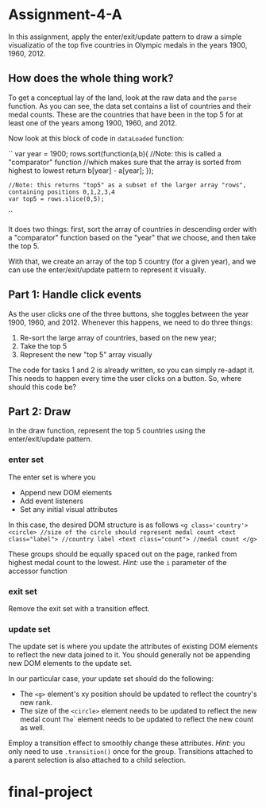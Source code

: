 # Assignment-4-A

In this assignment, apply the enter/exit/update pattern to draw a simple visualizatio of the top five countries in Olympic medals in the years 1900, 1960, 2012.

## How does the whole thing work?

To get a conceptual lay of the land, look at the raw data and the `parse` function. As you can see, the data set contains a list of countries and their medal counts. These are the countries that have been in the top 5 for at least one of the years among 1900, 1960, and 2012.

Now look at this block of code in `dataLoaded` function:

``
    var year = 1900;
    rows.sort(function(a,b){
        //Note: this is called a "comparator" function
        //which makes sure that the array is sorted from highest to lowest
        return b[year] - a[year];
    });

    //Note: this returns "top5" as a subset of the larger array "rows", containing positions 0,1,2,3,4
    var top5 = rows.slice(0,5);
``

It does two things: first, sort the array of countries in descending order with a "comparator" function based on the "year" that we choose, and then take the top 5.

With that, we create an array of the top 5 country (for a given year), and we can use the enter/exit/update pattern to represent it visually.

## Part 1: Handle click events

As the user clicks one of the three buttons, she toggles between the year 1900, 1960, and 2012. Whenever this happens, we need to do three things:
1. Re-sort the large array of countries, based on the new year;
2. Take the top 5
3. Represent the new "top 5" array visually

The code for tasks 1 and 2 is already written, so you can simply re-adapt it. This needs to happen every time the user clicks on a button. So, where should this code be?

## Part 2: Draw

In the draw function, represent the top 5 countries using the enter/exit/update pattern.

### enter set
The enter set is where you
- Append new DOM elements
- Add event listeners
- Set any initial visual attributes

In this case, the desired DOM structure is as follows
``
<g class='country'>
  <circle> //size of the circle should represent medal count
  <text class="label"> //country label
  <text class="count"> //medal count
</g>
``

These groups should be equally spaced out on the page, ranked from highest medal count to the lowest.
*Hint:* use the `i` parameter of the accessor function

### exit set
Remove the exit set with a transition effect.

### update set
The update set is where you update the attributes of existing DOM elements to reflect the new data joined to it. You should generally not be appending new DOM elements to the update set.

In our particular case, your update set should do the following:
- The `<g>` element's xy position should be updated to reflect the country's new rank.
- The size of the `<circle>` element needs to be updated to reflect the new medal count
` The `<text class="count">` element needs to be updated to reflect the new count as well.

Employ a transition effect to smoothly change these attributes.
*Hint:* you only need to use `.transition()` once for the group. Transitions attached to a parent selection is also attached to a child selection.
# final-project

